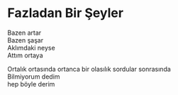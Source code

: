 # Fazladan Bir Şeyler

Bazen artar  
Bazen şaşar  
Aklımdaki neyse  
Attım ortaya   

Ortalık ortasında ortanca bir olasılık sordular sonrasında   
Bilmiyorum dedim      
hep böyle derim   
